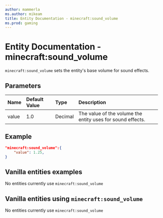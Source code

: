 ```yaml
---
author: mammerla
ms.author: mikeam
title: Entity Documentation - minecraft:sound_volume
ms.prod: gaming
---
```


# Entity Documentation -  minecraft:sound_volume

`minecraft:sound_volume` sets the entity's base volume for sound effects.

## Parameters

|Name |Default Value  |Type  |Description  |
|:----------|:----------|:----------|:----------|
|value| 1.0| Decimal| The value of the volume the entity uses for sound effects. |

## Example

```json
"minecraft:sound_volume":{
    "value": 1.25,
}
```

## Vanilla entities examples

No entities currently use `minecraft:sound_volume`

## Vanilla entities using `minecraft:sound_volume`

No entities currently use `minecraft:sound_volume`
